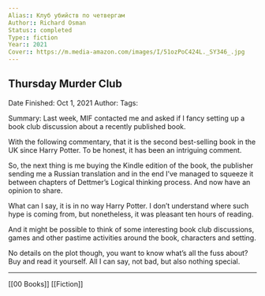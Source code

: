 ```yaml
---
Alias:: Клуб убийств по четвергам
Author:: Richard Osman
Status:: completed
Type:: fiction
Year:: 2021
Cover:: https://m.media-amazon.com/images/I/51ozPoC424L._SY346_.jpg
---
```

## Thursday Murder Club

Date Finished: Oct 1, 2021
Author:
Tags:

Summary:
Last week, MIF contacted me and asked if I fancy setting up a book club discussion about a recently published book. 

With the following commentary, that it is the second best-selling book in the UK since Harry Potter. To be honest, it has been an intriguing comment. 

So, the next thing is me buying the Kindle edition of the book, the publisher sending me a Russian translation and in the end I’ve managed to squeeze it between chapters of Dettmer’s Logical thinking process. And now have an opinion to share. 

What can I say, it is in no way Harry Potter. I don’t understand where such hype is coming from, but nonetheless, it was pleasant ten hours of reading. 

And it might be possible to think of some interesting book club discussions, games and other pastime activities around the book, characters and setting. 

No details on the plot though, you want to know what’s all the fuss about? Buy and read it yourself. All I can say, not bad, but also nothing special. 

---

[[00 Books]]
[[Fiction]]